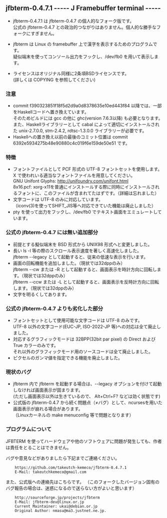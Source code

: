 ## jfbterm-0.4.7.1 ----- J Framebuffer terminal -----

* jfbterm-0.4.7.1 は jfbterm-0.4.7 の個人的なフォーク版です。  
公式の jfbterm-0.4.7 との政治的つながりはありません。個人的な勝手なフォークにすぎません。

* jfbterm は Linux の framebuffer 上で漢字を表示するためのプログラムです。  
疑似端末を使ってコンソール出力をフックし、/dev/fb0 を用いて表示します。

* ライセンスはオリジナル同様に2条項BSDライセンスです。  
(詳しくは COPYING を参照してください)

### 注意
* commit f390323851f18f5d2d9a0d8378635e10ed443f84 以降では、一部をHaskellコードへ置き換えています。  
そのためビルドには gcc の他に ghc(version 7.6.3以降) も必要となります。  
また、Haskellライブラリーとして cabal によって適切にインストールされた unix-2.7.0.0, stm-2.4.2, rdtsc-1.3.0.0 ライブラリーが必要です。
* Haskellへの置き換え以前の最後のコミット位置は commit 6392e5934275b48e90880c4c019f6e159de50e51 です。

### 特徴
* フォントファイルとして PCF 形式の UTF-8 フォントセットを使用します。 X で使われいる適当なフォントファイルを用意してください。  
GNU Unifont Glyphs: http://unifoundry.com/unifont.html  
8x16.pcf: xorg-x11を普通にインストールする際に同時にインストールされるフォントに、このファイルが含まれてたはずです。（詳細は忘れました）
* 文字コードは UTF-8 のみに対応しています。  
（iconv(3)を使ってSHIFT_JIS等へ対応できていた機能は廃止しました）
* pty を使って出力をフックし、/dev/fb0 でテキスト画面をエミュレートしています。

### 公式の jfbterm-0.4.7 には無い追加部分
* 前提とする擬似端末を BSD 形式から UNIX98 形式へと変更しました。
* 長い ls -l 等の際のスクロール表示速度を著しく高速化しました。  
jfbterm --legacy として起動すると、従来の低速な表示を行います。
* 画面の回転機能を追加しました。（現状では32dppのみ）  
jfbterm --cw または -R として起動すると、画面表示を時計方向に回転します。（現状では32dppのみ）  
jfbterm --ccw または -L として起動すると、画面表示を反時計方向に回転します。（現状では32dppのみ）
* 文字を明るくしてあります。

### 公式の jfbterm-0.4.7 よりも劣化した部分
* フォントセットとして使用可能な文字コードは UTF-8 のみです。  
UTF-8 以外の文字コード(EUC-JP, ISO-2022-JP 等)への対応は全て廃止しました。
* 対応するグラフィックモードは 32BPP(32bit par pixel) の Direct および True カラーのみです。  
それ以外のグラフィックモード用のソースコードは全て廃止しました。
* ピクセルのガンマ値を指定できる機能を廃止しました。

### 現状のバグ
* jfbterm 内で jfbterm を起動する場合は、--legacy オプションを付けて起動しなければ画面表示が固まります。  
(ただし画面表示以外は生きているので、 Alt+Ctrl+F? などは効く状態です)
* 公式版の jfbterm-0.4.7 から続く問題点（≠バグ）として、ncursesを用いた画面表示が崩れる場合があります。  
（Linuxカーネルの make menuconfig 等で問題となります）

### プログラムについて
JFBTERM を使ってハードウェアや他のソフトウェアに問題が発生しても、作者は責任をとることはできません。

バグや意見などがありましたら下記までご連絡ください。

		https://github.com/takeutch-kemeco/jfbterm-0.4.7.1
		E-Mail: takeutchkemeco@gmail.com

また、公式版への連絡先はこちらです。
（このフォークしたバージョン固有のバグ報告の場合は、迷惑になるので送らない方がよいと思います）

		http://sourceforge.jp/projects/jfbterm
		E-Mail: jfbterm-dev@linux.or.jp
		Current Maintainer: ukai@debian.or.jp
		Original Author: nmasu@ma3.justnet.ne.jp.

